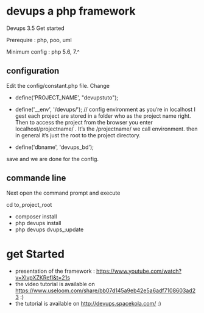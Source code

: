 # devups a php framework

Devups 3.5 Get started

Prerequire : php, poo, uml

Minimum config : php 5.6, 7.^

## configuration
Edit the config/constant.php file. Change
- define('PROJECT_NAME', "devupstuto");   

- define('__env', '/devups/'); // config environment as you’re in localhost I gest each project are stored in a folder   who as the project name right. Then to access the project from the browser you enter localhost/projectname/ . It’s the /projectname/ we call environment. then in general it’s just the root to the project directory.
- define('dbname', 'devups_bd');

save and we are done for the config.

## commande line

Next open the command prompt and execute 

cd to_project_root

- composer install
- php devups install
- php devups dvups_:update

# get Started

- presentation of the framework : https://www.youtube.com/watch?v=XlvpXZKRefI&t=21s
- the video tutorial is available on https://www.useloom.com/share/bb07d145a9eb42e5a6adf7108603ad23 :)
- the tutorial is available on http://devups.spacekola.com/ :)
